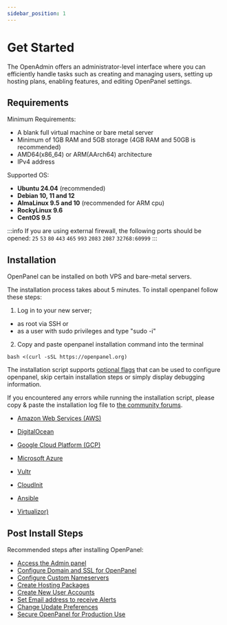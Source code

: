 ```yaml
---
sidebar_position: 1
---
```


# Get Started

The OpenAdmin offers an administrator-level interface where you can efficiently handle tasks such as creating and managing users, setting up hosting plans, enabling features, and editing OpenPanel settings.

## Requirements

Minimum Requirements:

- A blank full virtual machine or bare metal server
- Minimum of 1GB RAM and 5GB storage (4GB RAM and 50GB is recommended)
- AMD64(x86_64) or ARM(AArch64) architecture
- IPv4 address

Supported OS:
- **Ubuntu 24.04** (recommended)
- **Debian 10, 11 and 12**
- **AlmaLinux 9.5 and 10** (recommended for ARM cpu)
- **RockyLinux 9.6**
- **CentOS 9.5**

:::info
If you are using external firewall, the following ports should be opened:  `25` `53` `80` `443` `465` `993` `2083` `2087` `32768:60999`
:::

## Installation

OpenPanel can be installed on both VPS and bare-metal servers. 

The installation process takes about 5 minutes. To install openpanel follow these steps: 

<Tabs>
  <TabItem value="openpanel-install-on-dedicated" label="Install script" default>

1. Log in to your new server;
- as root via SSH or
- as a user with sudo privileges and type "sudo -i"
2. Copy and paste openpanel installation command into the terminal
```shell
bash <(curl -sSL https://openpanel.org)
```

The installation script supports [optional flags](/install) that can be used to configure openpanel, skip certain installation steps or simply display debugging information.

If you encountered any errors while running the installation script, please copy & paste the installation log file to [the community forums](https://community.openpanel.org).

  </TabItem>
  <TabItem value="openpanel-install-on-cloud" label="Cloud">

- [Amazon Web Services (AWS)](/docs/articles/install-update/install-on-aws)
- [DigitalOcean](/docs/articles/install-update/install-on-digitalocean)
- [Google Cloud Platform (GCP)](/docs/articles/install-update/install-on-google-cloud)
- [Microsoft Azure](/docs/articles/install-update/install-on-microsoft-azure)
- [Vultr](/docs/articles/install-update/install-on-vultr)

  </TabItem>
  <TabItem value="openpanel-install-on-other" label="Other">

- [CloudInit](/docs/articles/install-update/install-using-cloudinit)
- [Ansible](/docs/articles/install-update/install-using-ansible)
- [Virtualizor)](/docs/articles/install-update/install-on-virtualizor)

  </TabItem>  
</Tabs>


## Post Install Steps

Recommended steps after installing OpenPanel:
- [Access the Admin panel](/docs/articles/dev-experience/how-to-access-openadmin)
- [Configure Domain and SSL for OpenPanel](/docs/admin/settings/general/#set-domain-for-openpanel)
- [Configure Custom Nameservers](/docs/admin/settings/openpanel/#set-nameservers)
- [Create Hosting Packages](/docs/admin/plans/hosting_plans#create-a-plan)
- [Create New User Accounts](/docs/admin/accounts/users/#create-users)
- [Set Email address to receive Alerts](/docs/admin/notifications/#email-alerts)
- [Change Update Preferences](/docs/admin/settings/updates)
- [Secure OpenPanel for Production Use](/docs/articles/security/securing-openpanel/)
